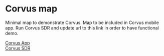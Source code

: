 # Corvus map

Minimal map to demonstrate Corvus. Map to be included in Corvus mobile app.
Run Corvus SDR and update url to this link in order to have functional demo.

[Corvus App](https://github.com/sofwerx/corvus)  
[Corvus SDR](https://github.com/sofwerx/corvus_sdr)  
